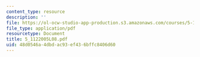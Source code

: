```yaml
---
content_type: resource
description: ''
file: https://ol-ocw-studio-app-production.s3.amazonaws.com/courses/5-112-principles-of-chemical-science-fall-2005/48d0546a4dbdac93ef436bffc8406d60_5_1122005L08.pdf
file_type: application/pdf
resourcetype: Document
title: 5_1122005L08.pdf
uid: 48d0546a-4dbd-ac93-ef43-6bffc8406d60
---
```

